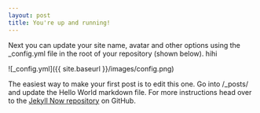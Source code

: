 ```yaml
---
layout: post
title: You're up and running!
---
```


Next you can update your site name, avatar and other options using the _config.yml file in the root of your repository (shown below). hihi

![_config.yml]({{ site.baseurl }}/images/config.png)

The easiest way to make your first post is to edit this one. Go into /_posts/ and update the Hello World markdown file. For more instructions head over to the [Jekyll Now repository](https://github.com/barryclark/jekyll-now) on GitHub.
